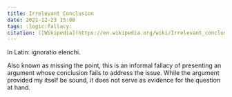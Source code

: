```yaml
---
title: Irrelevant Conclusion
date: 2021-12-23 15:00
tags: :logic:fallacy:
citation: ([Wikipedia](https://en.wikipedia.org/wiki/Irrelevant_conclusion))
---
```


In Latin: ignoratio elenchi.

Also known as missing the point, this is an informal fallacy of presenting an argument whose conclusion fails to address the issue. While the argument provided my itself be sound, it does not serve as evidence for the question at hand.
